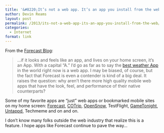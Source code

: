 ```yaml
---
title: '&#8220;It’s not a web app. It’s an app you install from the web.&#8221;'
author: Devin Reams
layout: post
permalink: /2013/its-not-a-web-app-its-an-app-you-install-from-the-web/
categories:
  - Internet
format: link
---
```

From the [Forecast Blog][1]:

> &#8230;if it looks and feels like an app, and lives on your home screen, it’s an App. With a capital “A.” I’d go as far as to say the [best weather App][2] in the world right now is a web app. I may be biased, of course, but the fact that Forecast is even a contender is kind of a big deal. It raises the question: why aren’t there more high quality mobile web apps that have the look, feel, and performance of their native counterparts?

Some of my favorite apps are &#8220;just&#8221; web apps or bookmarked mobile sites on my home screen: [Forecast][2], [COTrip][3], [OpenSnow][4], TestFlight, [GameTonight][5], [Untappd][6], Techmeme and on and on.

I don&#8217;t know many folks outside the web industry that realize this is a feature. I hope apps like Forecast continue to pave the way&#8230;

 [1]: http://blog.forecast.io/its-not-a-web-app-its-an-app-you-install-from-the-web/
 [2]: http://forecast.io/
 [3]: http://m.cotrip.org/
 [4]: http://opensnow.com/
 [5]: http://GameTonight.in
 [6]: http://untappd.com